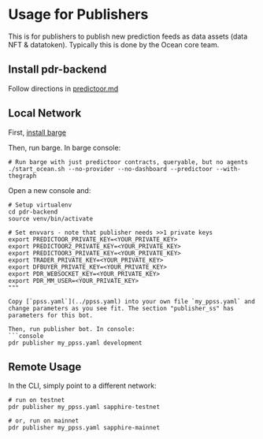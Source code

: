 <!--
Copyright 2023 Ocean Protocol Foundation
SPDX-License-Identifier: Apache-2.0
-->

# Usage for Publishers

This is for publishers to publish new prediction feeds as data assets (data NFT & datatoken). Typically this is done by the Ocean core team.

## Install pdr-backend

Follow directions in [predictoor.md](predictoor.md)

## Local Network

First, [install barge](barge.md#install-barge)

Then, run barge. In barge console:

```console
# Run barge with just predictoor contracts, queryable, but no agents
./start_ocean.sh --no-provider --no-dashboard --predictoor --with-thegraph
```

Open a new console and:

````console
# Setup virtualenv
cd pdr-backend
source venv/bin/activate

# Set envvars - note that publisher needs >>1 private keys
export PREDICTOOR_PRIVATE_KEY=<YOUR_PRIVATE_KEY>
export PREDICTOOR2_PRIVATE_KEY=<YOUR_PRIVATE_KEY>
export PREDICTOOR3_PRIVATE_KEY=<YOUR_PRIVATE_KEY>
export TRADER_PRIVATE_KEY=<YOUR_PRIVATE_KEY>
export DFBUYER_PRIVATE_KEY=<YOUR_PRIVATE_KEY>
export PDR_WEBSOCKET_KEY=<YOUR_PRIVATE_KEY>
export PDR_MM_USER=<YOUR_PRIVATE_KEY>
"""

Copy [`ppss.yaml`](../ppss.yaml) into your own file `my_ppss.yaml` and change parameters as you see fit. The section "publisher_ss" has parameters for this bot.

Then, run publisher bot. In console:
```console
pdr publisher my_ppss.yaml development
````

## Remote Usage

In the CLI, simply point to a different network:

```console
# run on testnet
pdr publisher my_ppss.yaml sapphire-testnet

# or, run on mainnet
pdr publisher my_ppss.yaml sapphire-mainnet
```
